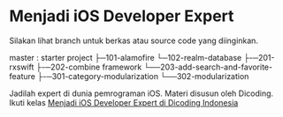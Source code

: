 # Menjadi iOS Developer Expert

Silakan lihat branch untuk berkas atau source code yang diinginkan.

master : starter project
├─101-alamofire
└─102-realm-database
    ├-─201-rxswift
    ├-─202-combine framework
    └──203-add-search-and-favorite-feature
         ├-─301-category-modularization
         └──302-modularization

Jadilah expert di dunia pemrograman iOS. Materi disusun oleh Dicoding. Ikuti kelas [Menjadi iOS Developer Expert di Dicoding Indonesia](https://www.dicoding.com/academies/209/)
